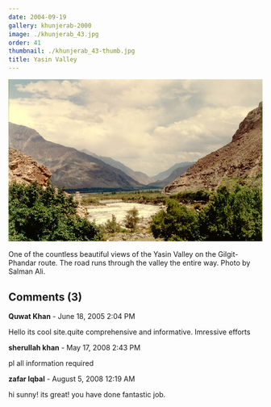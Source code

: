 ```yaml
---
date: 2004-09-19
gallery: khunjerab-2000
image: ./khunjerab_43.jpg
order: 41
thumbnail: ./khunjerab_43-thumb.jpg
title: Yasin Valley
---
```


![Yasin Valley](./khunjerab_43.jpg)

One of the countless beautiful views of the Yasin Valley on the Gilgit-Phandar route. The road runs through the valley the entire way. Photo by Salman Ali.

<div id="comments">

## Comments (3)

<div id="comment">

**Quwat Khan** - June 18, 2005  2:04 PM

Hello
its cool site.quite comprehensive and informative. Imressive efforts

</div>

<div id="comment">

**sherullah khan** - May 17, 2008  2:43 PM

pl all information required

</div>

<div id="comment">

**zafar Iqbal** - August  5, 2008 12:19 AM

hi sunny!
its great! you have done fantastic job.

</div>

</div>